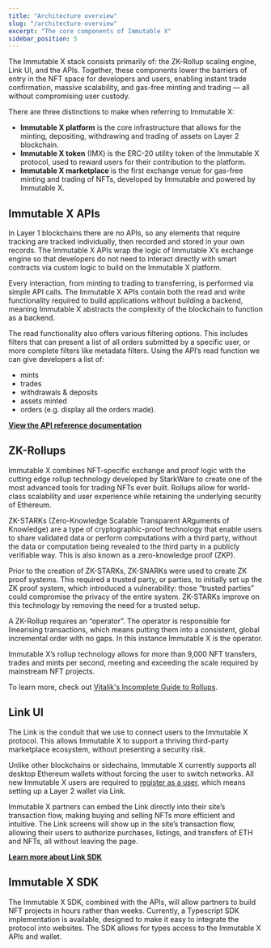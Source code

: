 ```yaml
---
title: "Architecture overview"
slug: "/architecture-overview"
excerpt: "The core components of Immutable X"
sidebar_position: 5
---
```

The Immutable X stack consists primarily of: the ZK-Rollup scaling engine, Link UI, and the APIs. Together, these components lower the barriers of entry in the NFT space for developers and users, enabling instant trade confirmation, massive scalability, and gas-free minting and trading — all without compromising user custody.

There are three distinctions to make when referring to Immutable X: 
- **Immutable X platform** is the core infrastructure that allows for the minting, depositing, withdrawing and trading of assets on Layer 2 blockchain.
- **Immutable X token** (IMX) is the ERC-20 utility token of the Immutable X protocol, used to reward users for their contribution to the platform. 
- **Immutable X marketplace** is the first exchange venue for gas-free minting and trading of NFTs, developed by Immutable and powered by Immutable X.

## Immutable X APIs 
In Layer 1 blockchains there are no APIs, so any elements that require tracking are tracked individually, then recorded and stored in your own records. The Immutable X APIs wrap the logic of Immutable X’s exchange engine so that developers do not need to interact directly with smart contracts via custom logic to build on the Immutable X platform.

Every interaction, from minting to trading to transferring, is performed via simple API calls. The Immutable X APIs contain both the read and write functionality required to build applications without building a backend, meaning Immutable X abstracts the complexity of the blockchain to function as a backend. 

The read functionality also offers various filtering options. This includes filters that can present a list of all orders submitted by a specific user, or more complete filters like metadata filters. Using the API’s read function we can give developers a list of:

- mints
- trades
- withdrawals & deposits
- assets minted
- orders (e.g. display all the orders made).

**[View the API reference documentation](/reference)**

## ZK-Rollups
Immutable X combines NFT-specific exchange and proof logic with the cutting edge rollup technology developed by StarkWare to create one of the most advanced tools for trading NFTs ever built. Rollups allow for world-class scalability and user experience while retaining the underlying security of Ethereum.

ZK-STARKs (Zero-Knowledge Scalable Transparent ARguments of Knowledge) are a type of cryptographic-proof technology that enable users to share validated data or perform computations with a third party, without the data or computation being revealed to the third party in a publicly verifiable way. This is also known as a zero-knowledge proof (ZKP). 

Prior to the creation of ZK-STARKs, ZK-SNARKs were used to create ZK proof systems. This required a trusted party, or parties, to initially set up the ZK proof system, which introduced a vulnerability: those “trusted parties” could compromise the privacy of the entire system. ZK-STARKs improve on this technology by removing the need for a trusted setup.

A ZK-Rollup requires an “operator”. The operator is responsible for linearising transactions, which means putting them into a consistent, global incremental order with no gaps. In this instance Immutable X is the operator.

Immutable X’s rollup technology allows for more than 9,000 NFT transfers, trades and mints per second, meeting and exceeding the scale required by mainstream NFT projects.

To learn more, check out [Vitalik's Incomplete Guide to Rollups](https://vitalik.ca/general/2021/01/05/rollup.html).

## Link UI
The Link is the conduit that we use to connect users to the Immutable X protocol. This allows Immutable X to support a thriving third-party marketplace ecosystem, without presenting a security risk.

Unlike other blockchains or sidechains, Immutable X currently supports all desktop Ethereum wallets without forcing the user to switch networks. All new Immutable X users are required to [register as a user](../guides/getting-started-guide.md#register-a-user-account), which means setting up a Layer 2 wallet via Link.

Immutable X partners can embed the Link directly into their site’s transaction flow, making buying and selling NFTs more efficient and intuitive. The Link screens will show up in the site’s transaction flow, allowing their users to authorize purchases, listings, and transfers of ETH and NFTs, all without leaving the page.

**[Learn more about Link SDK](../guides/link-sdk/index.md)**

## Immutable X SDK
The Immutable X SDK, combined with the APIs, will allow partners to build NFT projects in hours rather than weeks. Currently, a Typescript SDK implementation is available, designed to make it easy to integrate the protocol into websites. The SDK allows for types access to the Immutable X APIs and wallet.